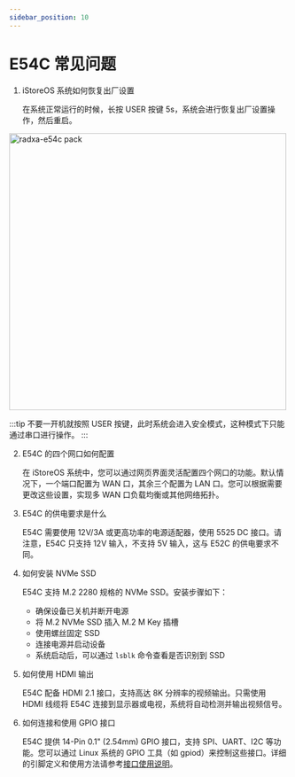 ```yaml
---
sidebar_position: 10
---
```


# E54C 常见问题

1. iStoreOS 系统如何恢复出厂设置

   在系统正常运行的时候，长按 USER 按键 5s，系统会进行恢复出厂设置操作，然后重启。

  <img src="/img/e/e54c/e54c-user-key-press.webp" width="500" alt="radxa-e54c pack" />

:::tip
不要一开机就按照 USER 按键，此时系统会进入安全模式，这种模式下只能通过串口进行操作。
:::

2. E54C 的四个网口如何配置

   在 iStoreOS 系统中，您可以通过网页界面灵活配置四个网口的功能。默认情况下，一个端口配置为 WAN 口，其余三个配置为 LAN 口。您可以根据需要更改这些设置，实现多 WAN 口负载均衡或其他网络拓扑。

3. E54C 的供电要求是什么

   E54C 需要使用 12V/3A 或更高功率的电源适配器，使用 5525 DC 接口。请注意，E54C 只支持 12V 输入，不支持 5V 输入，这与 E52C 的供电要求不同。

4. 如何安装 NVMe SSD

   E54C 支持 M.2 2280 规格的 NVMe SSD。安装步骤如下：

   - 确保设备已关机并断开电源
   - 将 M.2 NVMe SSD 插入 M.2 M Key 插槽
   - 使用螺丝固定 SSD
   - 连接电源并启动设备
   - 系统启动后，可以通过 `lsblk` 命令查看是否识别到 SSD

5. 如何使用 HDMI 输出

   E54C 配备 HDMI 2.1 接口，支持高达 8K 分辨率的视频输出。只需使用 HDMI 线缆将 E54C 连接到显示器或电视，系统将自动检测并输出视频信号。

6. 如何连接和使用 GPIO 接口

   E54C 提供 14-Pin 0.1" (2.54mm) GPIO 接口，支持 SPI、UART、I2C 等功能。您可以通过 Linux 系统的 GPIO 工具（如 gpiod）来控制这些接口。详细的引脚定义和使用方法请参考[接口使用说明](./getting-started/interface-usage)。
